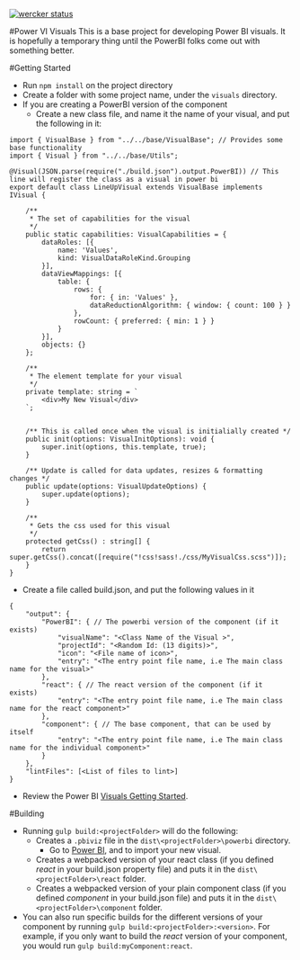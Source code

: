 [![wercker status](https://app.wercker.com/status/650d0e3d9f6085dde6626c5cd59e6c85/s/master "wercker status")](https://app.wercker.com/project/bykey/650d0e3d9f6085dde6626c5cd59e6c85)

#Power VI Visuals
This is a base project for developing Power BI visuals.  It is hopefully a temporary thing until the PowerBI folks come out with something better.

#Getting Started
* Run `npm install` on the project directory
* Create a folder with some project name, under the `visuals` directory.
* If you are creating a PowerBI version of the component
    * Create a new class file, and name it the name of your visual, and put the following in it:

```
import { VisualBase } from "../../base/VisualBase"; // Provides some base functionality
import { Visual } from "../../base/Utils";

@Visual(JSON.parse(require("./build.json").output.PowerBI)) // This line will register the class as a visual in power bi
export default class LineUpVisual extends VisualBase implements IVisual {

    /**
     * The set of capabilities for the visual
     */
    public static capabilities: VisualCapabilities = {
        dataRoles: [{
            name: 'Values',
            kind: VisualDataRoleKind.Grouping
        }],
        dataViewMappings: [{
            table: {
                rows: {
                    for: { in: 'Values' },
                    dataReductionAlgorithm: { window: { count: 100 } }
                },
                rowCount: { preferred: { min: 1 } }
            }
        }],
        objects: {}
    };

    /**
     * The element template for your visual
     */
    private template: string = `
        <div>My New Visual</div>
    `;


    /** This is called once when the visual is initialially created */
    public init(options: VisualInitOptions): void {
        super.init(options, this.template, true);
    }

    /** Update is called for data updates, resizes & formatting changes */
    public update(options: VisualUpdateOptions) {
        super.update(options);
    }

    /**
     * Gets the css used for this visual
     */
    protected getCss() : string[] {
        return super.getCss().concat([require("!css!sass!./css/MyVisualCss.scss")]);
    }
}

```
* Create a file called build.json, and put the following values in it

```
{
    "output": {
        "PowerBI": { // The powerbi version of the component (if it exists)
            "visualName": "<Class Name of the Visual >",
            "projectId": "<Random Id: (13 digits)>",
            "icon": "<File name of icon>",
            "entry": "<The entry point file name, i.e The main class name for the visual>"
        },
        "react": { // The react version of the component (if it exists)
            "entry": "<The entry point file name, i.e The main class name for the react component>"
        },
        "component": { // The base component, that can be used by itself
            "entry": "<The entry point file name, i.e The main class name for the individual component>"
        }
    },
    "lintFiles": [<List of files to lint>]
}
```

* Review the Power BI [Visuals Getting Started](https://github.com/Microsoft/PowerBI-visuals/wiki).

#Building
* Running `gulp build:<projectFolder>` will do the following:
  * Creates a `.pbiviz` file in the `dist\<projectFolder>\powerbi` directory. 
    * Go to [Power BI](https://app.powerbi.com/), and to import your new visual.
  * Creates a webpacked version of your react class (if you defined *react* in your build.json property file) and puts it in the `dist\<projectFolder>\react` folder.
  * Creates a webpacked version of your plain component class (if you defined *component* in your build.json file) and puts it in the `dist\<projectFolder>\component` folder.
* You can also run specific builds for the different versions of your component by running `gulp build:<projectFolder>:<version>`. For example, if you only want to build the *react* version of your component, you would run `gulp build:myComponent:react`.